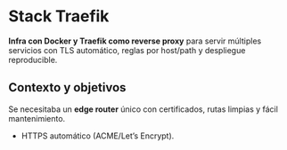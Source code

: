 # Stack Traefik

**Infra con Docker y Traefik como reverse proxy** para servir múltiples servicios con TLS automático, reglas por host/path y despliegue reproducible.

## Contexto y objetivos
Se necesitaba un **edge router** único con certificados, rutas limpias y fácil mantenimiento.
- HTTPS automático (ACME/Let’s Encrypt).